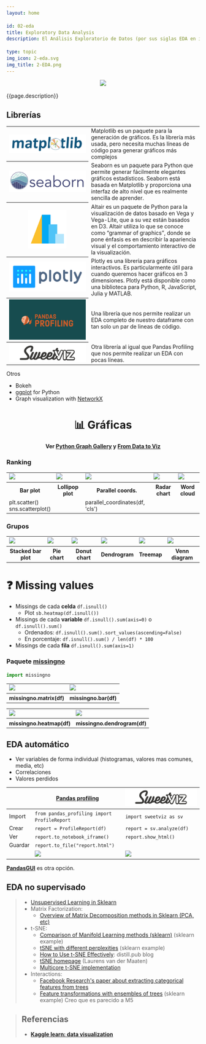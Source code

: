 ```yaml
---
layout: home

id: 02-eda
title: Exploratory Data Analysis
description: El Análisis Exploratorio de Datos (por sus siglas EDA en inglés) se encarga de explicar y visualizar con gráficas todo lo posible acerca de los datos. Es casi obligatoria realizar este EDA en cualquier proyecto de análisis de datos. En este capítulo veremos cuáles son las técnicas y herramientas más comunes para realizar nuestras visualizacionbes en Python.

type: topic
img_icon: 2-eda.svg
img_title: 2-EDA.png
---
```


<p align="center"><img src="{{site.baseurl}}/img/miniaturas YT/{{page.img_title}}" width="500px"></p>


{{page.description}}


## Librerías

<table>
  <tr>
    <th><a href="https://matplotlib.org/gallery"><img src="../img/logos/Matplotlib.svg"/></a></th>
    <td>Matplotlib es un paquete para la generación de gráficos. Es la librería más usada, pero necesita muchas líneas de código para generar gráficos más complejos</td>
  </tr>
  <tr>
    <th width="200"><a href="https://seaborn.pydata.org/examples"><img src="../img/logos/Seaborn.svg"/></a></th>
    <td>Seaborn es un paquete para Python que permite generar fácilmente elegantes gráficos estadísticos. Seaborn está basada en Matplotlib y proporciona una interfaz de alto nivel que es realmente sencilla de aprender.</td>
  </tr>
  <tr>
    <th ><a href="https://altair-viz.github.io/gallery"><img height="100" src="../img/logos/Altair.png"/></a></th>
    <td>Altair es un paquete de Python para la visualización de datos basado en Vega y Vega-Lite, que a su vez están basados en D3. Altair utiliza lo que se conoce como “grammar of graphics”, donde se pone énfasis es en describir la apariencia visual y el comportamiento interactivo de la visualización.</td>
  </tr>
  <tr>
    <th><a href="https://plot.ly/python"><img src="../img/logos/Plotly.png"/></a></th>
    <td>Plotly es una librería para gráficos interactivos. Es particularmente útil para cuando queremos hacer gráficos en 3 dimensiones. Plotly está disponible como una biblioteca para Python, R, JavaScript, Julia y MATLAB.</td>
  </tr>
  <tr>
    <th><a href="https://github.com/pandas-profiling/pandas-profiling"><img src="../img/logos/Pandasprofiling.png"/></a></th>
    <td>Una librería que nos permite realizar un EDA completo de nuestro dataframe con tan solo un par de lineas de código.</td>
  </tr>
    <tr>
    <th><a href="https://github.com/fbdesignpro/sweetviz"><img src="../img/logos/Sweetviz.png"/></a></th>
    <td>Otra librería al igual que Pandas Profiling que nos permite realizar un EDA con pocas líneas.</td>
  </tr>
</table>

Otros
- Bokeh
- [ggplot](http://ggplot.yhathq.com/) for Python
- Graph visualization with [NetworkX](https://networkx.org)

<h1 align="center">📊 Gráficas</h1>
<h4 align="center">Ver <a href="https://python-graph-gallery.com">Python Graph Gallery</a> y <a href="https://www.data-to-viz.com">From Data to Viz</a></h4>
















### Ranking
<table>
  <tr>
    <td><img src="https://python-graph-gallery.com/wp-content/uploads/BarBig-150x150.png"      width="100px"/></td>
    <td><img src="https://python-graph-gallery.com/wp-content/uploads/LollipopBig-150x150.png" width="100px"/></td>
    <td><img src="https://python-graph-gallery.com/wp-content/uploads/Parallel1Big-150x150.png"       width="100px"/></td>
    <td><img src="https://python-graph-gallery.com/wp-content/uploads/SpiderBig-150x150.png"          width="100px"/></td>
    <td><img src="https://python-graph-gallery.com/wp-content/uploads/WordcloudBig-150x150.png"        width="100px"/></td>
  </tr>
  <tr>
    <th>Bar plot</th>
    <th>Lollipop plot</th>
    <th>Parallel coords.</th>
    <th>Radar chart</th>
    <th>Word cloud</th>
  </tr>
    <tr>
    <td>plt.scatter()<br>sns.scatterplot()</td>
    <td></td>
    <td>parallel_coordinates(df, 'cls')</td>
    <td></td>
    <td></td>
  </tr>
</table>

### Grupos
<table>
  <tr>
    <td><img src="https://python-graph-gallery.com/wp-content/uploads/StackedBig-150x150.png"    width="100px"/></td>
    <td><img src="https://python-graph-gallery.com/wp-content/uploads/PieBig-150x150.png"        width="100px"/></td>
    <td><img src="https://python-graph-gallery.com/wp-content/uploads/DoughnutBig-150x150.png"   width="100px"/></td>
    <td><img src="https://python-graph-gallery.com/wp-content/uploads/DendrogramBig-150x150.png" width="100px"/></td>
    <td><img src="https://python-graph-gallery.com/wp-content/uploads/TreeBig-150x150.png"       width="100px"/></td>
    <td><img src="https://python-graph-gallery.com/wp-content/uploads/VennBig-150x150.png"       width="100px"/></td>
  </tr>
  <tr>
    <th>Stacked bar plot</th>
    <th>Pie chart</th>
    <th>Donut chart</th>
    <th>Dendrogram</th>
    <th>Treemap</th>
    <th>Venn diagram</th>
  </tr>
</table>


# ❓ Missing values

- Missings de cada **celda** `df.isnull()`
  - Plot `sb.heatmap(df.isnull())`
- Missings de cada **variable** `df.isnull().sum(axis=0)` o `df.isnull().sum()`
  - Ordenados: `df.isnull().sum().sort_values(ascending=False)`
  - En porcentaje: `df.isnull().sum() / len(df) * 100`
- Missings de cada **fila** `df.isnull().sum(axis=1)`

### Paquete [missingno](https://github.com/ResidentMario/missingno)
```python
import missingno
```

<table>
<tr>
  <td><img src="https://camo.githubusercontent.com/d59ba9e511fd42dd078b8c8829d3de3f6a7e1585/68747470733a2f2f692e696d6775722e636f6d2f675775584b45722e706e67"/></td>
  <td><img src="https://camo.githubusercontent.com/ce48f2e7236c83739baaf4885a93deb115970512/68747470733a2f2f692e696d6775722e636f6d2f32427845664f722e706e67"/></td>
</tr>
  <tr>
    <th>missingno.matrix(df)</th>
    <th>missingno.bar(df)</th>
  </tr>
</table>

<table>
<tr>
  <td><img src="https://camo.githubusercontent.com/196fbc6986234a1d6289ee2bcd7e72c82531433e/68747470733a2f2f692e696d6775722e636f6d2f4a616c534b79452e706e67"/></td>
  <td><img src="https://camo.githubusercontent.com/a3a6db2d24520a2a21318a1918f6d276566a41e4/68747470733a2f2f692e696d6775722e636f6d2f6f4969523463742e706e67"/></td>
</tr>
  <tr>
    <th>missingno.heatmap(df)</th>
    <th>missingno.dendrogram(df)</th>
  </tr>
</table>


## EDA automático

- Ver variables de forma individual (histogramas, valores mas comunes, media, etc)
- Correlaciones
- Valores perdidos

|         | [Pandas profiling](https://github.com/pandas-profiling/pandas-profiling) | <a href="https://github.com/fbdesignpro/sweetviz"><img src="../img/logos/Sweetviz.png"/></a> |
|---------|--------------------------------------------------------------------------|-----------------------------------------------------|
| Import  | `from pandas_profiling import ProfileReport`                             | `import sweetviz as sv`                             |
| Crear   | `report = ProfileReport(df)`                                             | `report = sv.analyze(df)`                           |
| Ver     | `report.to_notebook_iframe() `                                           | `report.show_html()`                                |
| Guardar | `report.to_file("report.html")`                                          |                                                     |
|  | ![](http://jaipancholi.com/static/automating-eda/variable-1.png) | ![](https://miro.medium.com/max/700/1*jx_ShECen95-F_M5PH9HCA.png) |


**[PandasGUI](https://github.com/adamerose/pandasgui)** es otra opción.




## EDA no supervisado

> - [Unsupervised Learning in Sklearn](https://scikit-learn.org/stable/unsupervised_learning.html)
> - Matrix Factorization:
>   - [Overview of Matrix Decomposition methods in Sklearn (PCA, etc)](https://scikit-learn.org/stable/modules/decomposition.html)
> - t-SNE:
>   - [Comparison of Manifold Learning methods (sklearn)](https://scikit-learn.org/stable/auto_examples/manifold/plot_compare_methods.html) (sklearn example)
>   - [tSNE with different perplexities](https://scikit-learn.org/stable/auto_examples/manifold/plot_t_sne_perplexity.html) (sklearn example)
>   - [How to Use t-SNE Effectively](https://distill.pub/2016/misread-tsne): distill.pub blog
>   - [tSNE homepage](https://lvdmaaten.github.io/tsne/) (Laurens van der Maaten)
>   - [Multicore t-SNE implementation](https://github.com/DmitryUlyanov/Multicore-TSNE)
> - Interactions:
>   - [Facebook Research's paper about extracting categorical features from trees](https://research.fb.com/publications/practical-lessons-from-predicting-clicks-on-ads-at-facebook)
>   - [Feature transformations with ensembles of trees](https://scikit-learn.org/stable/auto_examples/ensemble/plot_feature_transformation.html) (sklearn example) Creo que es parecido a M5





> ## Referencias
> - [**Kaggle learn: data visualization**](https://www.kaggle.com/learn/data-visualization)
